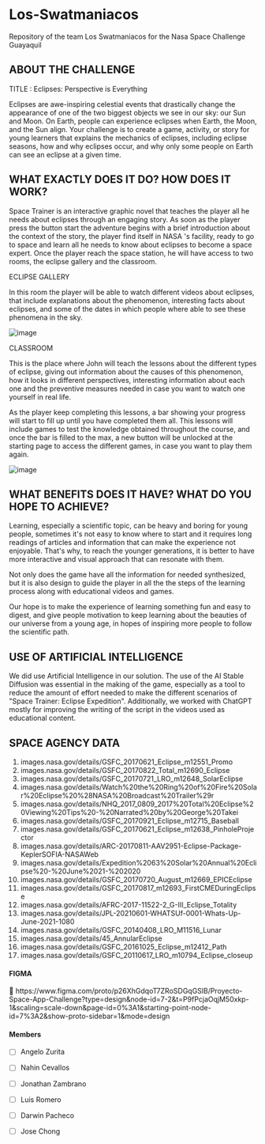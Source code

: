 # Los-Swatmaniacos
Repository of the team Los Swatmaniacos for the Nasa Space Challenge Guayaquil

<h2> ABOUT THE CHALLENGE </h2> 
TITLE : Eclipses: Perspective is Everything


Eclipses are awe-inspiring celestial events that drastically change the appearance of one of the two biggest objects we see in our sky: our Sun and Moon. On Earth, people can experience eclipses when Earth, the Moon, and the Sun align. Your challenge is to create a game, activity, or story for young learners that explains the mechanics of eclipses, including eclipse seasons, how and why eclipses occur, and why only some people on Earth can see an eclipse at a given time.

<h2> WHAT EXACTLY DOES IT DO? HOW DOES IT WORK? </h2> 

Space Trainer is an interactive graphic novel that teaches the player all he needs about eclipses through an engaging story. As soon as the player press the button start the adventure begins with a brief introduction about the context of the story, the player find itself in NASA 's facility, ready to go to space and learn all he needs to know about eclipses to become a space expert. Once the player reach the space station, he will have access to two rooms, the eclipse gallery and the classroom.

ECLIPSE GALLERY


In this room the player will be able to watch different videos about eclipses, that include explanations about the phenomenon, interesting facts about eclipses, and some of the dates in which people where able to see these phenomena in the sky.

![image](https://github.com/Jonthz/Los-Swatmaniacos/assets/127569039/a6612b23-b46a-43e4-97e9-f235efef3198)

CLASSROOM

This is the place where John will teach the lessons about the different types of eclipse, giving out information about the causes of this phenomenon, how it looks in different perspectives, interesting information about each one and the preventive measures needed in case you want to watch one yourself in real life.

As the player keep completing this lessons, a bar showing your progress will start to fill up until you have completed them all. This lessons will include games to test the knowledge obtained throughout the course, and once the bar is filled to the max, a new button will be unlocked at the starting page to access the different games, in case you want to play them again.

![image](https://github.com/Jonthz/Los-Swatmaniacos/assets/127569039/b24b09bd-0cff-45b5-b356-33c74bb7d762)


<h2>WHAT BENEFITS DOES IT HAVE? WHAT DO YOU HOPE TO ACHIEVE?</h2> 

Learning, especially a scientific topic, can be heavy and boring for young people, sometimes it's not easy to know where to start and it requires long readings of articles and information that can make the experience not enjoyable. That's why, to reach the younger generations, it is better to have more interactive and visual approach that can resonate with them.

Not only does the game have all the information for needed synthesized, but it is also design to guide the player in all the the steps of the learning process along with educational videos and games.

Our hope is to make the experience of learning something fun and easy to digest, and give people motivation to keep learning about the beauties of our universe from a young age, in hopes of inspiring more people to follow the scientific path.

<h2> USE OF ARTIFICIAL INTELLIGENCE </h2> 

We did use Artificial Intelligence in our solution. The use of the AI Stable Diffusion was essential in the making of the game, especially as a tool to reduce the amount of effort needed to make the different scenarios of "Space Trainer: Eclipse Expedition". Additionally, we worked with ChatGPT mostly for improving the writing of the script in the videos used as educational content.

<h2> SPACE AGENCY DATA </h2> 

1. images.nasa.gov/details/GSFC_20170621_Eclipse_m12551_Promo
2. images.nasa.gov/details/GSFC_20170822_Total_m12690_Eclipse
3. images.nasa.gov/details/GSFC_20170721_LRO_m12648_SolarEclipse
4. images.nasa.gov/details/Watch%20the%20Ring%20of%20Fire%20Solar%20Eclipse%20%28NASA%20Broadcast%20Trailer%29r
5. images.nasa.gov/details/NHQ_2017_0809_2017%20Total%20Eclipse%20Viewing%20Tips%20-%20Narrated%20by%20George%20Takei
6. images.nasa.gov/details/GSFC_20170921_Eclipse_m12715_Baseball
7. images.nasa.gov/details/GSFC_20170621_Eclipse_m12638_PinholeProjector
8. images.nasa.gov/details/ARC-20170811-AAV2951-Eclipse-Package-KeplerSOFIA-NASAWeb
9. images.nasa.gov/details/Expedition%2063%20Solar%20Annual%20Eclipse%20-%20June%2021-%202020
10. images.nasa.gov/details/GSFC_20170720_August_m12669_EPICEclipse
11. images.nasa.gov/details/GSFC_20170817_m12693_FirstCMEDuringEclipse
12. images.nasa.gov/details/AFRC-2017-11522-2_G-III_Eclipse_Totality
13. images.nasa.gov/details/JPL-20210601-WHATSUf-0001-Whats-Up-June-2021-1080
14. images.nasa.gov/details/GSFC_20140408_LRO_M11516_Lunar
15. images.nasa.gov/details/45_AnnularEclipse
16. images.nasa.gov/details/GSFC_20161025_Eclipse_m12412_Path
17. images.nasa.gov/details/GSFC_20110617_LRO_m10794_Eclipse_closeup

<h4>FIGMA</h4>
📱  https://www.figma.com/proto/p26XhGdqoT7ZRoSDGqGSlB/Proyecto-Space-App-Challenge?type=design&node-id=7-2&t=P9fPcjaOqjM50xkp-1&scaling=scale-down&page-id=0%3A1&starting-point-node-id=7%3A2&show-proto-sidebar=1&mode=design

<h4>Members</h4>
 
- [ ] Angelo Zurita
- [ ] Nahin Cevallos
- [ ] Jonathan Zambrano
- [ ] Luis Romero
- [ ] Darwin Pacheco
- [ ] Jose Chong


